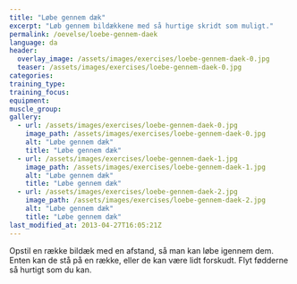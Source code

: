 ```yaml
---
title: "Løbe gennem dæk"
excerpt: "Løb gennem bildækkene med så hurtige skridt som muligt."
permalink: /oevelse/loebe-gennem-daek
language: da
header:
  overlay_image: /assets/images/exercises/loebe-gennem-daek-0.jpg
  teaser: /assets/images/exercises/loebe-gennem-daek-0.jpg
categories:
training_type: 
training_focus: 
equipment:
muscle_group:
gallery:
  - url: /assets/images/exercises/loebe-gennem-daek-0.jpg
    image_path: /assets/images/exercises/loebe-gennem-daek-0.jpg
    alt: "Løbe gennem dæk"
    title: "Løbe gennem dæk"
  - url: /assets/images/exercises/loebe-gennem-daek-1.jpg
    image_path: /assets/images/exercises/loebe-gennem-daek-1.jpg
    alt: "Løbe gennem dæk"
    title: "Løbe gennem dæk"
  - url: /assets/images/exercises/loebe-gennem-daek-2.jpg
    image_path: /assets/images/exercises/loebe-gennem-daek-2.jpg
    alt: "Løbe gennem dæk"
    title: "Løbe gennem dæk"
last_modified_at: 2013-04-27T16:05:21Z
---
```


Opstil en række bildæk med en afstand, så man kan løbe igennem dem. Enten kan de stå på en række, eller de kan være lidt forskudt. Flyt fødderne så hurtigt som du kan.

